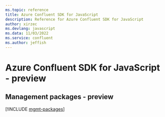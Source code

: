 ```yaml
---
ms.topic: reference
title: Azure Confluent SDK for JavaScript
description: Reference for Azure Confluent SDK for JavaScript
author: xirzec
ms.devlang: javascript
ms.data: 11/03/2022
ms.service: confluent
ms.author: jeffish
---
```

# Azure Confluent SDK for JavaScript - preview

## Management packages - preview
[!INCLUDE [mgmt-packages](confluent-mgmt-index.md)]